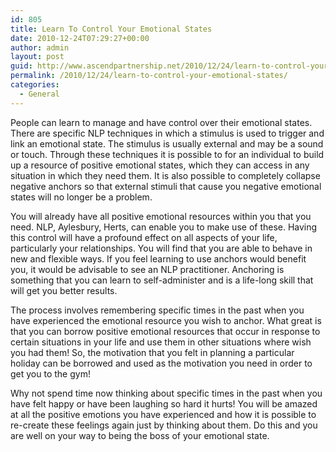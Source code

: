 ```yaml
---
id: 805
title: Learn To Control Your Emotional States
date: 2010-12-24T07:29:27+00:00
author: admin
layout: post
guid: http://www.ascendpartnership.net/2010/12/24/learn-to-control-your-emotional-states/
permalink: /2010/12/24/learn-to-control-your-emotional-states/
categories:
  - General
---
```

People can learn to manage and have control over their emotional states. There are specific NLP techniques in which a stimulus is used to trigger and link an emotional state. The stimulus is usually external and may be a sound or touch. Through these techniques it is possible to for an individual to build up a resource of positive emotional states, which they can access in any situation in which they need them. It is also possible to completely collapse negative anchors so that external stimuli that cause you negative emotional states will no longer be a problem.

You will already have all positive emotional resources within you that you need. NLP, Aylesbury, Herts, can enable you to make use of these. Having this control will have a profound effect on all aspects of your life, particularly your relationships. You will find that you are able to behave in new and flexible ways. If you feel learning to use anchors would benefit you, it would be advisable to see an NLP practitioner. Anchoring is something that you can learn to self-administer and is a life-long skill that will get you better results.

The process involves remembering specific times in the past when you have experienced the emotional resource you wish to anchor. What great is that you can borrow positive emotional resources that occur in response to certain situations in your life and use them in other situations where wish you had them! So, the motivation that you felt in planning a particular holiday can be borrowed and used as the motivation you need in order to get you to the gym!

Why not spend time now thinking about specific times in the past when you have felt happy or have been laughing so hard it hurts! You will be amazed at all the positive emotions you have experienced and how it is possible to re-create these feelings again just by thinking about them. Do this and you are well on your way to being the boss of your emotional state.